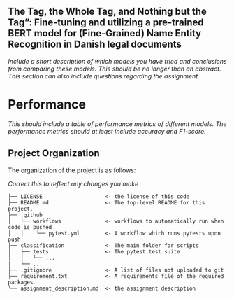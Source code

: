 
## The Tag, the Whole Tag, and Nothing but the Tag”: Fine-tuning and utilizing a pre-trained BERT model for (Fine-Grained) Name Entity Recognition in Danish legal documents


*Include a short description of which models you have tried and conclusions from comparing these models. This should be no longer than an abstract. This section can also include questions regarding the assignment.* 

# Performance
*This should include a table of performance metrics of different models. The performance metrics should at least include accuracy and F1-score.*

## Project Organization
The organization of the project is as follows:

*Correct this to reflect any changes you make*

```
├── LICENSE                    <- the license of this code
├── README.md                  <- The top-level README for this project.
├── .github            
│   └── workflows              <- workflows to automatically run when code is pushed
│   │    └── pytest.yml        <- A workflow which runs pytests upon push
├── classification             <- The main folder for scripts
│   ├── tests                  <- The pytest test suite
│   │   └── ...
|   └── ...
├── .gitignore                 <- A list of files not uploaded to git
├── requirement.txt            <- A requirements file of the required packages.
└── assignment_description.md  <- the assignment description
```
